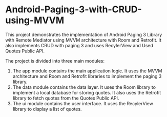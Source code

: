 # Android-Paging-3-with-CRUD-using-MVVM
This project demonstrates the implementation of Android Paging 3 Library with Remote Mediator using MVVM architecture with Room and Retrofit. It also implements CRUD with paging 3 and uses RecylerView and Used Quotes Public API.

The project is divided into three main modules:

1. The app module contains the main application logic. It uses the MVVM architecture and Room and Retrofit libraries to implement the paging 3 library.
2. The data module contains the data layer. It uses the Room library to implement a local database for storing quotes. It also uses the Retrofit library to fetch quotes from the Quotes Public API.
3. The ui module contains the user interface. It uses the RecylerView library to display a list of quotes.
